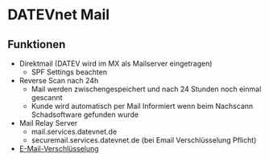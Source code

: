 # DATEVnet Mail

## Funktionen

- Direktmail (DATEV wird im MX als Mailserver eingetragen)
  - SPF Settings beachten
- Reverse Scan nach 24h
  - Mail werden zwischengespeichert und nach 24 Stunden noch einmal gescannt
  - Kunde wird automatisch per Mail Informiert wenn beim Nachscann Schadsoftware gefunden wurde
- Mail Relay Server 
  - mail.services.datevnet.de
  - securemail.services.datevnet.de (bei Email Verschlüsselung Pflicht)
- [E-Mail-Verschlüsselung](https://apps.datev.de/help-center/documents/0904189)

